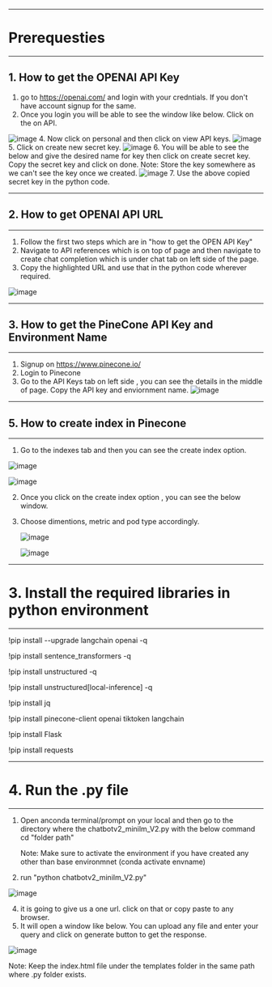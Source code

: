 ************

# Prerequesties

*************

## 1. How to get the OPENAI API Key 

1. go to https://openai.com/ and login with your credntials. If you don't have account signup for the same.
2. Once you login you will be able to see the window like below. Click on the on API.

 ![image](https://github.com/MadhuVamsiA/freedomwithai/assets/143532033/6d36bc98-c48d-49a4-95ef-109a559e727d)
4. Now click on personal and then click on view API keys.
![image](https://github.com/MadhuVamsiA/freedomwithai/assets/143532033/b896a1ca-80b4-4008-8b30-75ee331350f1)
5. Click on create new secret key.
![image](https://github.com/MadhuVamsiA/freedomwithai/assets/143532033/77113c26-7449-4fbc-ae4e-a39629affd1d)
6. You will be able to see the below and give the desired name for key then click on create secret key. Copy the secret key and click on done.
Note: Store the key somewhere as we can't see the key once we created.
![image](https://github.com/MadhuVamsiA/freedomwithai/assets/143532033/6b957853-b058-4f04-b053-83cd18f5e021)
7. Use the above copied secret key in the python code.

******************************
## 2. How to get OPENAI API URL
*******************************

1. Follow the first two steps which are in "how to get the OPEN API Key"
2. Navigate to API references which is on top of page and then navigate to create chat completion which is under chat tab on left side of the page.
3. Copy the highlighted URL and use that in the python code wherever required.

![image](https://github.com/MadhuVamsiA/freedomwithai/assets/143532033/6331182a-93d2-4308-8724-c4f483c8a4c8)

***********************************************************
## 3. How to get the PineCone API Key and Environment Name
***********************************************************
1. Signup on  https://www.pinecone.io/
2. Login to Pinecone
3. Go to the API Keys tab on left side , you can see the details in the middle of page. Copy the API key and enviornment name.
   ![image](https://github.com/MadhuVamsiA/freedomwithai/assets/143532033/4f126110-ca11-47d5-92c1-f75cf542eace)

*****************************************
## 5. How to create index in Pinecone
*****************************************
1. Go to the indexes tab and then you can see the create index option.

![image](https://github.com/MadhuVamsiA/freedomwithai/assets/143532033/7e7c782b-e2a3-4938-b163-fb17c4f2ba01)

![image](https://github.com/MadhuVamsiA/freedomwithai/assets/143532033/0382d7ce-7689-49bd-b1c5-146bf244ce06)

2. Once you click on the create index option , you can see the below window.
3. Choose dimentions, metric and pod type accordingly.

   ![image](https://github.com/MadhuVamsiA/freedomwithai/assets/143532033/60c0d184-00f3-4fb2-b90d-25f3f8f31f45)

   ![image](https://github.com/MadhuVamsiA/freedomwithai/assets/143532033/93730554-d6b9-4ff7-b72d-c22ba4b4ca60)


***************************************************
# 3. Install the required libraries in python environment
****************************************************
!pip install --upgrade langchain openai  -q

!pip install sentence_transformers -q

!pip install unstructured -q

!pip install unstructured[local-inference] -q

!pip install jq

!pip install pinecone-client openai tiktoken langchain

!pip install Flask

!pip install requests

**********************************************
# 4. Run the .py file
**********************************************
1. Open anconda terminal/prompt on your local and then go to the directory where the chatbotv2_minilm_V2.py with the below command
   cd "folder path"

   Note: Make sure to activate the environment if you have created any other than base environmnet (conda activate envname)
3. run "python chatbotv2_minilm_V2.py"

![image](https://github.com/MadhuVamsiA/freedomwithai/assets/143532033/89e22f54-24ab-4666-803a-3a9815a58876)

4. it is going to give us a one url. click on that or copy paste to any browser.
5. It will open a window like below. You can upload any file and enter your query and click on generate button to get the response.
   
![image](https://github.com/MadhuVamsiA/freedomwithai/assets/143532033/3b553833-e578-40b6-80a3-2e2b77bf2c4d)


 Note: Keep the index.html file under the templates folder in the same path where .py folder exists.

